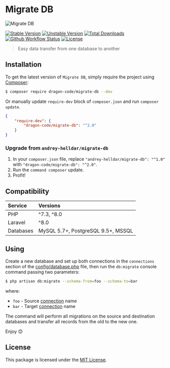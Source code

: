 # Migrate DB

<img src="https://preview.dragon-code.pro/TheDragonCode/migrate-db.svg?brand=laravel" alt="Migrate DB"/>

[![Stable Version][badge_stable]][link_packagist]
[![Unstable Version][badge_unstable]][link_packagist]
[![Total Downloads][badge_downloads]][link_packagist]
[![Github Workflow Status][badge_build]][link_build]
[![License][badge_license]][link_license]

> Easy data transfer from one database to another

## Installation

To get the latest version of `Migrate DB`, simply require the project using [Composer](https://getcomposer.org):

```bash
$ composer require dragon-code/migrate-db --dev
```

Or manually update `require-dev` block of `composer.json` and run `composer update`.

```json
{
    "require-dev": {
        "dragon-code/migrate-db": "^2.0"
    }
}
```

### Upgrade from `andrey-helldar/migrate-db`

1. In your `composer.json` file, replace `"andrey-helldar/migrate-db": "^1.0"` with `"dragon-code/migrate-db": "^2.0"`.
2. Run the `command composer` update.
3. Profit!

## Compatibility

| Service | Versions |
|:---|:---|
| PHP | ^7.3, ^8.0 |
| Laravel | ^8.0 |
| Databases | MySQL 5.7+, PostgreSQL 9.5+, MSSQL |

## Using

Create a new database and set up both connections in the `connections` section of
the [config/database.php](https://github.com/laravel/laravel/blob/master/config/database.php) file, then run the `db:migrate` console command passing two
parameters:

```bash
$ php artisan db:migrate --schema-from=foo --schema-to=bar
```

where:

* `foo` - Source [connection](https://github.com/laravel/laravel/blob/master/config/database.php) name
* `bar` - Target [connection](https://github.com/laravel/laravel/blob/master/config/database.php) name

The command will perform all migrations on the source and destination databases and transfer all records from the old to the new one.

Enjoy 😊


## License

This package is licensed under the [MIT License](LICENSE).


[badge_build]:          https://img.shields.io/github/workflow/status/TheDragonCode/migrate-db/phpunit?style=flat-square

[badge_downloads]:      https://img.shields.io/packagist/dt/dragon-code/migrate-db.svg?style=flat-square

[badge_license]:        https://img.shields.io/packagist/l/dragon-code/migrate-db.svg?style=flat-square

[badge_stable]:         https://img.shields.io/github/v/release/TheDragonCode/migrate-db?label=stable&style=flat-square

[badge_unstable]:       https://img.shields.io/badge/unstable-dev--main-orange?style=flat-square

[link_build]:           https://github.com/TheDragonCode/migrate-db/actions

[link_license]:         LICENSE

[link_packagist]:       https://packagist.org/packages/dragon-code/migrate-db
